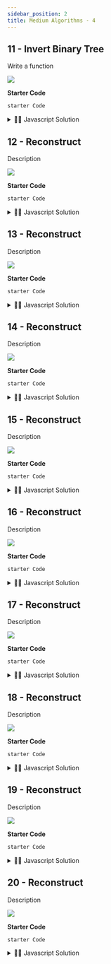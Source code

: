 ```yaml
---
sidebar_position: 2
title: Medium Algorithms - 4
---
```





## 11 -  Invert Binary Tree

Write a function

![](../../static/img/2022-05-06-15-44-28.png)


**Starter Code**

```js
starter Code

```

<details>
<summary>
 👨‍🔬 Javascript Solution
</summary>

<div>

![](../../static/img/2022-06-12-02-17-29.png)


<iframe width="380" height="420" src="https://www.youtube.com/embed/9kDaGmTZhVI" title="YouTube video player" frameborder="0" allow="accelerometer; autoplay; clipboard-write; encrypted-media; gyroscope; picture-in-picture" allowfullscreen="true"></iframe>

```javascript
Solution Code
}

```
</div>
</details>



## 12 -  Reconstruct
Description

![](../../static/img/2022-05-06-15-44-28.png)


**Starter Code**

```js
starter Code

```

<details>
<summary>
 👨‍🔬 Javascript Solution
</summary>

<div>

![](../../static/img/2022-06-12-02-17-29.png)


<iframe width="380" height="420" src="https://www.youtube.com/embed/9kDaGmTZhVI" title="YouTube video player" frameborder="0" allow="accelerometer; autoplay; clipboard-write; encrypted-media; gyroscope; picture-in-picture" allowfullscreen="true"></iframe>

```javascript
Solution Code
}

```
</div>
</details>





## 13 -  Reconstruct
Description

![](../../static/img/2022-05-06-15-44-28.png)


**Starter Code**

```js
starter Code

```

<details>
<summary>
 👨‍🔬 Javascript Solution
</summary>

<div>

![](../../static/img/2022-06-12-02-17-29.png)


<iframe width="380" height="420" src="https://www.youtube.com/embed/9kDaGmTZhVI" title="YouTube video player" frameborder="0" allow="accelerometer; autoplay; clipboard-write; encrypted-media; gyroscope; picture-in-picture" allowfullscreen="true"></iframe>

```javascript
Solution Code
}

```
</div>
</details>





## 14 -  Reconstruct
Description

![](../../static/img/2022-05-06-15-44-28.png)


**Starter Code**

```js
starter Code

```

<details>
<summary>
 👨‍🔬 Javascript Solution
</summary>

<div>

![](../../static/img/2022-06-12-02-17-29.png)


<iframe width="380" height="420" src="https://www.youtube.com/embed/9kDaGmTZhVI" title="YouTube video player" frameborder="0" allow="accelerometer; autoplay; clipboard-write; encrypted-media; gyroscope; picture-in-picture" allowfullscreen="true"></iframe>

```javascript
Solution Code
}

```
</div>
</details>





## 15 -  Reconstruct
Description

![](../../static/img/2022-05-06-15-44-28.png)


**Starter Code**

```js
starter Code

```

<details>
<summary>
 👨‍🔬 Javascript Solution
</summary>

<div>

![](../../static/img/2022-06-12-02-17-29.png)


<iframe width="380" height="420" src="https://www.youtube.com/embed/9kDaGmTZhVI" title="YouTube video player" frameborder="0" allow="accelerometer; autoplay; clipboard-write; encrypted-media; gyroscope; picture-in-picture" allowfullscreen="true"></iframe>

```javascript
Solution Code
}

```
</div>
</details>





## 16 -  Reconstruct
Description

![](../../static/img/2022-05-06-15-44-28.png)


**Starter Code**

```js
starter Code

```

<details>
<summary>
 👨‍🔬 Javascript Solution
</summary>

<div>

![](../../static/img/2022-06-12-02-17-29.png)


<iframe width="380" height="420" src="https://www.youtube.com/embed/9kDaGmTZhVI" title="YouTube video player" frameborder="0" allow="accelerometer; autoplay; clipboard-write; encrypted-media; gyroscope; picture-in-picture" allowfullscreen="true"></iframe>

```javascript
Solution Code
}

```
</div>
</details>





## 17 -  Reconstruct
Description

![](../../static/img/2022-05-06-15-44-28.png)


**Starter Code**

```js
starter Code

```

<details>
<summary>
 👨‍🔬 Javascript Solution
</summary>

<div>

![](../../static/img/2022-06-12-02-17-29.png)


<iframe width="380" height="420" src="https://www.youtube.com/embed/9kDaGmTZhVI" title="YouTube video player" frameborder="0" allow="accelerometer; autoplay; clipboard-write; encrypted-media; gyroscope; picture-in-picture" allowfullscreen="true"></iframe>

```javascript
Solution Code
}

```
</div>
</details>





## 18 -  Reconstruct
Description

![](../../static/img/2022-05-06-15-44-28.png)


**Starter Code**

```js
starter Code

```

<details>
<summary>
 👨‍🔬 Javascript Solution
</summary>

<div>

![](../../static/img/2022-06-12-02-17-29.png)


<iframe width="380" height="420" src="https://www.youtube.com/embed/9kDaGmTZhVI" title="YouTube video player" frameborder="0" allow="accelerometer; autoplay; clipboard-write; encrypted-media; gyroscope; picture-in-picture" allowfullscreen="true"></iframe>

```javascript
Solution Code
}

```
</div>
</details>





## 19 -  Reconstruct
Description

![](../../static/img/2022-05-06-15-44-28.png)


**Starter Code**

```js
starter Code

```

<details>
<summary>
 👨‍🔬 Javascript Solution
</summary>

<div>

![](../../static/img/2022-06-12-02-17-29.png)


<iframe width="380" height="420" src="https://www.youtube.com/embed/9kDaGmTZhVI" title="YouTube video player" frameborder="0" allow="accelerometer; autoplay; clipboard-write; encrypted-media; gyroscope; picture-in-picture" allowfullscreen="true"></iframe>

```javascript
Solution Code
}

```
</div>
</details>






## 20 -  Reconstruct
Description

![](../../static/img/2022-05-06-15-44-28.png)


**Starter Code**

```js
starter Code

```

<details>
<summary>
 👨‍🔬 Javascript Solution
</summary>

<div>

![](../../static/img/2022-06-12-02-17-29.png)


<iframe width="380" height="420" src="https://www.youtube.com/embed/9kDaGmTZhVI" title="YouTube video player" frameborder="0" allow="accelerometer; autoplay; clipboard-write; encrypted-media; gyroscope; picture-in-picture" allowfullscreen="true"></iframe>

```javascript
Solution Code
}

```
</div>
</details>
